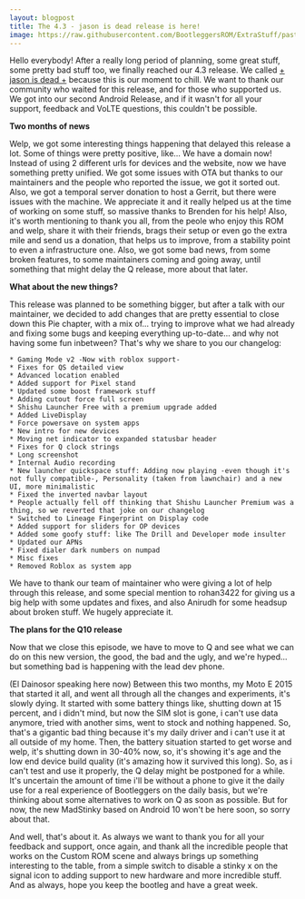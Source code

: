```yaml
---
layout: blogpost
title: The 4.3 - jason is dead release is here!
image: https://raw.githubusercontent.com/BootleggersROM/ExtraStuff/pasta/blogstuff/bootleg_43_jason.png
---
```

Hello everybody! After a really long period of planning, some great stuff, some pretty bad stuff too, we finally reached our 4.3 release. We called [+ jason is dead +](https://nbbeats.bandcamp.com/track/jason-is-dead) because this is our moment to chill. We want to thank our community who waited for this release, and for those who supported us. We got into our second Android Release, and if it wasn't for all your support, feedback and VoLTE questions, this couldn't be possible.

**Two months of news**

Welp, we got some interesting things happening that delayed this release a lot. Some of things were pretty positive, like... We have a domain now! Instead of using 2 different urls for devices and the website, now we have something pretty unified. We got some issues with OTA but thanks to our maintainers and the people who reported the issue, we got it sorted out. Also, we got a temporal server donation to host a Gerrit, but there were issues with the machine. We appreciate it and it really helped us at the time of working on some stuff, so massive thanks to Brenden for his help! Also, it's worth mentioning to thank you all, from the peole who enjoy this ROM and welp, share it with their friends, brags their setup or even go the extra mile and send us a donation, that helps us to improve, from a stability point to even a infrastructure one. Also, we got some bad news, from some broken features, to some maintainers coming and going away, until something that might delay the Q release, more about that later.

**What about the new things?**

This release was planned to be something bigger, but after a talk with our maintainer, we decided to add changes that are pretty essential to close down this Pie chapter, with a mix of... trying to improve what we had already and fixing some bugs and keeping everything up-to-date... and why not having some fun inbetween?
That's why we share to you our changelog:

```
* Gaming Mode v2 -Now with roblox support-
* Fixes for QS detailed view
* Advanced location enabled
* Added support for Pixel stand
* Updated some boost framework stuff
* Adding cutout force full screen
* Shishu Launcher Free with a premium upgrade added
* Added LiveDisplay
* Force powersave on system apps
* New intro for new devices
* Moving net indicator to expanded statusbar header
* Fixes for Q clock strings
* Long screenshot
* Internal Audio recording
* New launcher quickspace stuff: Adding now playing -even though it's not fully compatible-, Personality (taken from lawnchair) and a new UI, more minimalistic
* Fixed the inverted navbar layout
* People actually fell off thinking that Shishu Launcher Premium was a thing, so we reverted that joke on our changelog
* Switched to Lineage Fingerprint on Display code
* Added support for sliders for OP devices
* Added some goofy stuff: like The Drill and Developer mode insulter
* Updated our APNs
* Fixed dialer dark numbers on numpad
* Misc fixes
* Removed Roblox as system app
```

We have to thank our team of maintainer who were giving a lot of help through this release, and some special mention to rohan3422 for giving us a big help with some updates and fixes, and also Anirudh for some headsup about broken stuff. We hugely appreciate it.

**The plans for the Q10 release**

Now that we close this episode, we have to move to Q and see what we can do on this new version, the good, the bad and the ugly, and we're hyped... but something bad is happening with the lead dev phone. 

(El Dainosor speaking here now) Between this two months, my Moto E 2015 that started it all, and went all through all the changes and experiments, it's slowly dying. It started with some battery things like, shutting down at 15 percent, and i didn't mind, but now the SIM slot is gone, i can't use data anymore, tried with another sims, went to stock and nothing happened. So, that's a gigantic bad thing because it's my daily driver and i can't use it at all outside of my home. Then, the battery situation started to get worse and welp, it's shutting down in 30-40% now, so, it's showing it's age and the low end device build quality (it's amazing how it survived this long). So, as i can't test and use it properly, the Q delay might be postponed for a while. It's uncertain the amount of time i'll be without a phone to give it the daily use for a real experience of Bootleggers on the daily basis, but we're thinking about some alternatives to work on Q as soon as possible. But for now, the new MadStinky based on Android 10 won't be here soon, so sorry about that.

And well, that's about it. As always we want to thank you for all your feedback and support, once again, and thank all the incredible people that works on the Custom ROM scene and always brings up something interesting to the table, from a simple switch to disable a stinky x on the signal icon to adding support to new hardware and more incredible stuff. And as always, hope you keep the bootleg and have a great week.
